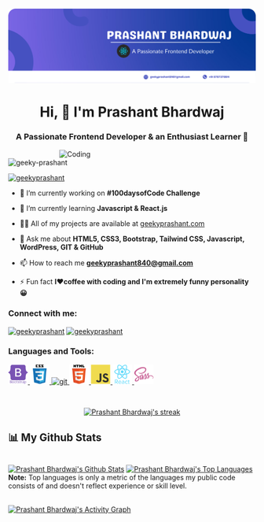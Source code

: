 ![GitHub Banner Desktop Demo](./readme-images/GitHub-Banner.png "Desktop Demo")
<h1 align="center">Hi, 👋 I'm Prashant Bhardwaj</h1>
<h3 align="center">A Passionate Frontend Developer & an Enthusiast Learner 💎</h3>
<img align="right" alt="Coding" width="400" src="https://cdn.dribbble.com/users/1025838/screenshots/6220885/devguy3.gif">

<p align="left"> <img src="https://komarev.com/ghpvc/?username=geeky-prashant&label=Profile%20views&color=0e75b6&style=flat" alt="geeky-prashant" /> </p>

<p align="left"> <a href="https://twitter.com/geekyprashant" target="blank"><img src="https://img.shields.io/twitter/follow/geekyprashant?logo=twitter&style=for-the-badge" alt="geekyprashant" /></a> </p>

- 🔭 I’m currently working on **#100daysofCode Challenge**

- 🌱 I’m currently learning **Javascript & React.js**

- 👨‍💻 All of my projects are available at [geekyprashant.com](geekyprashant.com)

- 💬 Ask me about **HTML5, CSS3, Bootstrap, Tailwind CSS, Javascript, WordPress, GIT & GitHub**

- 📫 How to reach me **geekyprashant840@gmail.com**

- ⚡ Fun fact **I❤️coffee with coding and I'm extremely funny personality😀**

<h3 align="left">Connect with me:</h3>
<p align="left">
<a href="https://twitter.com/geekyprashant" target="blank"><img align="center" src="https://raw.githubusercontent.com/rahuldkjain/github-profile-readme-generator/master/src/images/icons/Social/twitter.svg" alt="geekyprashant" height="30" width="40" /></a>
<a href="https://linkedin.com/in/geekyprashant" target="blank"><img align="center" src="https://raw.githubusercontent.com/rahuldkjain/github-profile-readme-generator/master/src/images/icons/Social/linked-in-alt.svg" alt="geekyprashant" height="30" width="40" /></a>
</p>

<h3 align="left">Languages and Tools:</h3>
<p align="left"> <a href="https://getbootstrap.com" target="_blank" rel="noreferrer"> <img src="https://raw.githubusercontent.com/devicons/devicon/master/icons/bootstrap/bootstrap-plain-wordmark.svg" alt="bootstrap" width="40" height="40"/> </a> <a href="https://www.w3schools.com/css/" target="_blank" rel="noreferrer"> <img src="https://raw.githubusercontent.com/devicons/devicon/master/icons/css3/css3-original-wordmark.svg" alt="css3" width="40" height="40"/> </a> <a href="https://git-scm.com/" target="_blank" rel="noreferrer"> <img src="https://www.vectorlogo.zone/logos/git-scm/git-scm-icon.svg" alt="git" width="40" height="40"/> </a> <a href="https://www.w3.org/html/" target="_blank" rel="noreferrer"> <img src="https://raw.githubusercontent.com/devicons/devicon/master/icons/html5/html5-original-wordmark.svg" alt="html5" width="40" height="40"/> </a> <a href="https://developer.mozilla.org/en-US/docs/Web/JavaScript" target="_blank" rel="noreferrer"> <img src="https://raw.githubusercontent.com/devicons/devicon/master/icons/javascript/javascript-original.svg" alt="javascript" width="40" height="40"/> </a> <a href="https://reactjs.org/" target="_blank" rel="noreferrer"> <img src="https://raw.githubusercontent.com/devicons/devicon/master/icons/react/react-original-wordmark.svg" alt="react" width="40" height="40"/> </a> <a href="https://sass-lang.com" target="_blank" rel="noreferrer"> <img src="https://raw.githubusercontent.com/devicons/devicon/master/icons/sass/sass-original.svg" alt="sass" width="40" height="40"/> </a> </p>

<!-- [![React Badge](https://img.shields.io/badge/-React-61DBFB?style=for-the-badge&labelColor=black&logo=react&logoColor=61DBFB)](#)  [![Javascript Badge](https://img.shields.io/badge/-Javascript-F0DB4F?style=for-the-badge&labelColor=black&logo=javascript&logoColor=F0DB4F)](#) [![Typescript Badge](https://img.shields.io/badge/-Typescript-007acc?style=for-the-badge&labelColor=black&logo=typescript&logoColor=007acc)](#) [![Nodejs Badge](https://img.shields.io/badge/-Nodejs-3C873A?style=for-the-badge&labelColor=black&logo=node.js&logoColor=3C873A)](#) [![GraphQL Badge](https://img.shields.io/badge/-GraphQl-e535ab?style=for-the-badge&labelColor=black&logo=node.js&logoColor=e535ab)](#) -->
<br/>

<p align="center">
    <a href="https://github.com/geeky-prashant/github-readme-streak-stats">
        <img title="🔥 Get streak stats for your profile at git.io/streak-stats" alt="Prashant Bhardwaj's streak" src="https://github-readme-streak-stats.herokuapp.com/?user=geeky-prashant&theme=black-ice&hide_border=true&stroke=0000&background=060A0CD0"/>
    </a>
</p>

## 📊 My Github Stats

  <br/>
    <a href="https://github.com/geeky-prashant/github-readme-stats"><img alt="Prashant Bhardwaj's Github Stats" src="https://github-readme-stats.vercel.app/api?username=geeky-prashant&show_icons=true&count_private=true&theme=react&hide_border=true&bg_color=0D1117" /></a>
  <a href="https://github.com/geeky-prashant/github-readme-stats"><img alt="Prashant Bhardwaj's Top Languages" src="https://github-readme-stats.vercel.app/api/top-langs/?username=geeky-prashant&langs_count=8&count_private=true&layout=compact&theme=react&hide_border=true&bg_color=0D1117" /></a>
  <br/>
  <b>Note:</b> Top languages is only a metric of the languages my public code consists of and doesn't reflect experience or skill level.


<br/>
<br/>

<a href="https://github.com/geeky-prashant/github-readme-activity-graph"><img alt="Prashant Bhardwaj's Activity Graph" src="https://activity-graph.herokuapp.com/graph?username=geeky-prashant&bg_color=0D1117&color=5BCDEC&line=5BCDEC&point=FFFFFF&hide_border=true" /></a>
